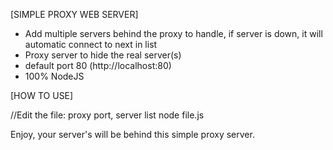 [SIMPLE PROXY WEB SERVER]
- Add multiple servers behind the proxy to handle, if server is down, it will automatic connect to next in list
- Proxy server to hide the real server(s)
- default port 80 (http://localhost:80)
- 100% NodeJS

[HOW TO USE]

//Edit the file: proxy port, server list
node file.js

Enjoy, your server's will be behind this simple proxy server.

